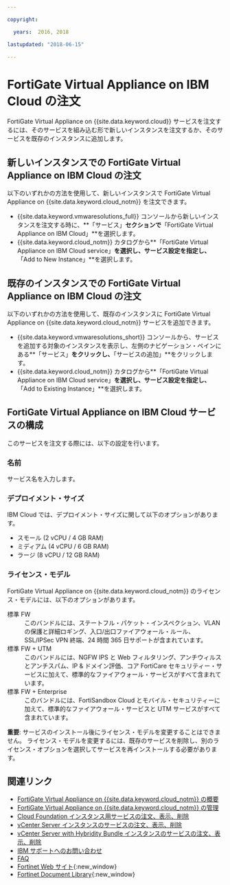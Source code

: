 ```yaml
---

copyright:

  years:  2016, 2018

lastupdated: "2018-06-15"

---
```


# FortiGate Virtual Appliance on IBM Cloud の注文

FortiGate Virtual Appliance on {{site.data.keyword.cloud}} サービスを注文するには、そのサービスを組み込む形で新しいインスタンスを注文するか、そのサービスを既存のインスタンスに追加します。

## 新しいインスタンスでの FortiGate Virtual Appliance on IBM Cloud の注文

以下のいずれかの方法を使用して、新しいインスタンスで FortiGate Virtual Appliance on {{site.data.keyword.cloud_notm}} を注文できます。
* {{site.data.keyword.vmwaresolutions_full}} コンソールから新しいインスタンスを注文する時に、**「サービス」**セクションで**「FortiGate Virtual Appliance on IBM Cloud」**を選択します。
* {{site.data.keyword.cloud_notm}} カタログから**「FortiGate Virtual Appliance on IBM Cloud service」**を選択し、サービス設定を指定し、**「Add to New Instance」**を選択します。

## 既存のインスタンスでの FortiGate Virtual Appliance on IBM Cloud の注文

以下のいずれかの方法を使用して、既存のインスタンスに FortiGate Virtual Appliance on {{site.data.keyword.cloud_notm}} サービスを追加できます。
* {{site.data.keyword.vmwaresolutions_short}} コンソールから、サービスを追加する対象のインスタンスを表示し、左側のナビゲーション・ペインにある**「サービス」**をクリックし、**「サービスの追加」**をクリックします。
* {{site.data.keyword.cloud_notm}} カタログから**「FortiGate Virtual Appliance on IBM Cloud service」**を選択し、サービス設定を指定し、**「Add to Existing Instance」**を選択します。

## FortiGate Virtual Appliance on IBM Cloud サービスの構成

このサービスを注文する際には、以下の設定を行います。

### 名前

サービス名を入力します。

### デプロイメント・サイズ

IBM Cloud では、デプロイメント・サイズに関して以下のオプションがあります。
* スモール (2 vCPU / 4 GB RAM)
* ミディアム (4 vCPU / 6 GB RAM)
* ラージ (8 vCPU / 12 GB RAM)

### ライセンス・モデル

FortiGate Virtual Appliance on {{site.data.keyword.cloud_notm}} のライセンス・モデルには、以下のオプションがあります。
<dl class="dl">
        <dt class="dt dlterm">標準 FW</dt>
        <dd class="dd">このバンドルには、ステートフル・パケット・インスペクション、VLAN の保護と詳細ロギング、入口/出口ファイアウォール・ルール、
SSL/IPSec VPN 終端、24 時間 365 日サポートが含まれています。</dd>
        <dt class="dt dlterm">標準 FW + UTM</dt>
        <dd class="dd">このバンドルには、NGFW IPS と Web フィルタリング、アンチウィルスとアンチスパム、IP & ドメイン評価、コア FortiCare セキュリティー・サービスに加えて、標準的なファイアウォール・サービスがすべて含まれています。</dd>
        <dt class="dt dlterm">標準 FW + Enterprise</dt>
        <dd class="dd">このバンドルには、FortiSandbox Cloud とモバイル・セキュリティーに加えて、標準的なファイアウォール・サービスと UTM サービスがすべて含まれています。</dd>
</dl>

**重要**: サービスのインストール後にライセンス・モデルを変更することはできません。 ライセンス・モデルを変更するには、既存のサービスを削除し、別のライセンス・オプションを選択してサービスを再インストールする必要があります。

## 関連リンク

* [FortiGate Virtual Appliance on {{site.data.keyword.cloud_notm}} の概要](fortinetvm_considerations.html)
* [FortiGate Virtual Appliance on {{site.data.keyword.cloud_notm}} の管理](managingfortinetvm.html)
* [Cloud Foundation インスタンス用サービスの注文、表示、削除](../sddc/sd_addingremovingservices.html)
* [vCenter Server インスタンスのサービスの注文、表示、削除](../vcenter/vc_addingremovingservices.html)
* [vCenter Server with Hybridity Bundle インスタンスのサービスの注文、表示、削除](../vcenter/vc_hybrid_addingremovingservices.html)
* [IBM サポートへのお問い合わせ](../vmonic/trbl_support.html)
* [FAQ](../vmonic/faq.html)
* [Fortinet Web サイト](https://www.fortinet.com/){:new_window}
* [Fortinet Document Library](http://docs.fortinet.com/fortigate/admin-guides){:new_window}
